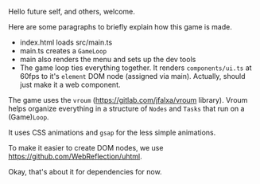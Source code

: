 Hello future self, and others, welcome.

Here are some paragraphs to briefly explain how this game is made.


- index.html loads src/main.ts
- main.ts creates a `GameLoop`
- main also renders the menu and sets up the dev tools
- The game loop ties everything together. It renders `components/ui.ts` at 60fps to it's `element` DOM node (assigned via main). Actually, should just make it a web component.

The game uses the `vroum` (https://gitlab.com/jfalxa/vroum library). Vroum helps organize everything in a structure of `Nodes` and `Tasks` that run on a (Game)`Loop`.

It uses CSS animations and `gsap` for the less simple animations.

To make it easier to create DOM nodes, we use https://github.com/WebReflection/uhtml.

Okay, that's about it for dependencies for now.